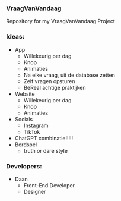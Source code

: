 ### VraagVanVandaag
Repository for my VraagVanVandaag Project

### Ideas:
- App
    - Willekeurig per dag
    - Knop
    - Animaties
    - Na elke vraag, uit de database zetten
    - Zelf vragen opsturen
    - BeReal achtige praktijken
- Website
    - Willekeurig per dag
    - Knop
    - Animaties
- Socials
    - Instagram
    - TikTok
- ChatGPT combinatie!!!!!
- Bordspel
    - truth or dare style

### Developers:
- Daan 
    - Front-End Developer
    - Designer
